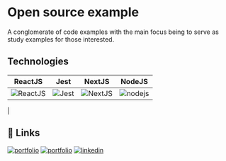 
# Open source example

A conglomerate of code examples with the main focus being to serve as study examples for those interested.


## Technologies

|  ReactJS    |   Jest   |  NextJS    |   NodeJS    |
| :--: | :--: | :--: | :--: |
| ![ReactJS](https://github.com/DiasConsultoria/open-source-examples/assets/139802901/af18f21b-dbcc-46fa-be72-186a77dab934) | ![Jest](https://github.com/DiasConsultoria/open-source-examples/assets/139802901/42556d82-0698-4cf6-85ba-5cf3dda79f8f) | ![NextJS](https://github.com/DiasConsultoria/open-source-examples/assets/139802901/96f255a9-6796-4289-8530-89ffcb2f3309) | ![nodejs](https://github.com/DiasConsultoria/open-source-examples/assets/139802901/ddf617b6-2c87-428b-bdae-b0bbd7b745c5)
 |




## 🔗 Links
[![portfolio](https://img.shields.io/badge/my_portfolio_01-000?style=for-the-badge&logo=ko-fi&logoColor=white)](https://diasconsultoria.com/)
[![portfolio](https://img.shields.io/badge/my_portfolio_02-000?style=for-the-badge&logo=ko-fi&logoColor=white)](https://www.tiagodiasdev.com/)
[![linkedin](https://img.shields.io/badge/linkedin-0A66C2?style=for-the-badge&logo=linkedin&logoColor=white)](https://www.linkedin.com/in/tiago-dias-23b011198/)


